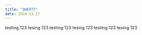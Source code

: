 ```yaml
---
title: "QWERTY"
date: 2024-11-17
---
```

testing 123 tesing 123 testing 123 tesing 123 testing 123 tesing 123 
